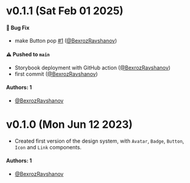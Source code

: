 # v0.1.1 (Sat Feb 01 2025)

#### 🐛 Bug Fix

- make Button pop [#1](https://github.com/BexrozRavshanov/learnstorybook-design-system/pull/1) ([@BexrozRavshanov](https://github.com/BexrozRavshanov))

#### ⚠️ Pushed to `main`

- Storybook deployment with GitHub action ([@BexrozRavshanov](https://github.com/BexrozRavshanov))
- first commit ([@BexrozRavshanov](https://github.com/BexrozRavshanov))

#### Authors: 1

- [@BexrozRavshanov](https://github.com/BexrozRavshanov)

# v0.1.0 (Mon Jun 12 2023)

- Created first version of the design system, with `Avatar`, `Badge`, `Button`, `Icon` and `Link` components.

#### Authors: 1

- [@BexrozRavshanov](https://github.com/BexrozRavshanov)
